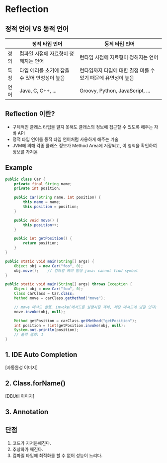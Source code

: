 # Reflection
## 정적 언어 VS 동적 언어

|     | 정적 타입 언어                   | 동적 타입 언어                            |
|-----|----------------------------|-------------------------------------|
| 정의  | 컴파일 시점에 자료형이 정해지는 언어       | 런타임 시점에 자료형이 정해지는 언어                |
| 특징  | 타입 에러를 초기에 잡을 수 있어 안정성이 높음 | 런타임까지 타입에 대한 결정 미룰 수 있기 때문에 유연성이 높음 |
| 언어  | Java, C, C++, ...          | Groovy, Python, JavaScript, ...     |

## Reflection 이란?
- 구체적인 클래스 타입을 알지 못해도 클래스의 정보에 접근할 수 있도록 해주는 자바 API
- 정적 타입 언어를 동적 타입 언어처럼 사용하게 해주는 기술
- JVM에 의해 각종 클래스 정보가 Method Area에 저장되고, 이 영역을 확인하여 정보를 가져옴

## Example
```java
public class Car {
    private final String name;
    private int position;

    public Car(String name, int position) {
        this.name = name;
        this.position = position;
    }

    public void move() {
        this.position++;
    }

    public int getPosition() {
        return position;
    }
}
```
```java
public static void main(String[] args) {
    Object obj = new Car("foo", 0);
    obj.move();    // 컴파일 에러 발생 java: cannot find symbol
}
```
```java
public static void main(String[] args) throws Exception {
    Object obj = new Car("foo", 0);
    Class carClass = Car.class;
    Method move = carClass.getMethod("move");

    // move 메서드 실행, invoke(메서드를 실행시킬 객체, 해당 메서드에 넘길 인자)
    move.invoke(obj, null);

    Method getPosition = carClass.getMethod("getPosition");
    int position = (int)getPosition.invoke(obj, null);
    System.out.println(position);
    // 출력 결과: 1
}
```

## 1. IDE Auto Completion
[자동완성 이미지]

## 2. Class.forName()
[DBUtil 이미지]

## 3. Annotation


## 단점
1. 코드가 지저분해진다.
2. 추상화가 깨진다.
3. 컴파일 타임에 최적화를 할 수 없어 성능이 느리다.